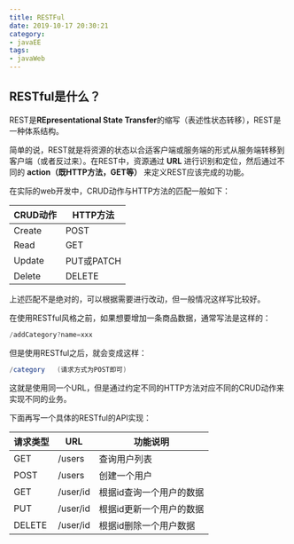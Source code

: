 ```yaml
---
title: RESTFul
date: 2019-10-17 20:30:21
category:
- javaEE
tags:
- javaWeb
---
```

## RESTful是什么？

REST是**REpresentational State Transfer**的缩写（表述性状态转移），REST是一种体系结构。

<!-- more -->

简单的说，REST就是将资源的状态以合适客户端或服务端的形式从服务端转移到客户端（或者反过来）。在REST中，资源通过 **URL** 进行识别和定位，然后通过不同的 **action（既HTTP方法，GET等）** 来定义REST应该完成的功能。

在实际的web开发中，CRUD动作与HTTP方法的匹配一般如下：

| CRUD动作 | HTTP方法    |
| ------ | --------- |
| Create | POST      |
| Read   | GET       |
| Update | PUT或PATCH |
| Delete | DELETE    |

上述匹配不是绝对的，可以根据需要进行改动，但一般情况这样写比较好。

在使用RESTful风格之前，如果想要增加一条商品数据，通常写法是这样的：

```java
/addCategory?name=xxx
```

但是使用RESTful之后，就会变成这样：

```java
/category   (请求方式为POST即可)
```

这就是使用同一个URL，但是通过约定不同的HTTP方法对应不同的CRUD动作来实现不同的业务。

下面再写一个具体的RESTful的API实现：

| 请求类型   | URL      | 功能说明          |
| ------ | -------- | ------------- |
| GET    | /users   | 查询用户列表        |
| POST   | /users   | 创建一个用户        |
| GET    | /user/id | 根据id查询一个用户的数据 |
| PUT    | /user/id | 根据id更新一个用户的数据 |
| DELETE | /user/id | 根据id删除一个用户数据  |



